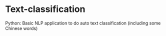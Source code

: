 # Text-classification
Python: Basic NLP application to do auto text classification (including some Chinese words)
